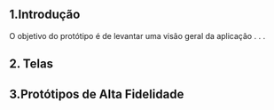 ## 1.Introdução

O objetivo do protótipo é de levantar uma visão geral da aplicação . . .


## 2. Telas

## 3.Protótipos de Alta Fidelidade

